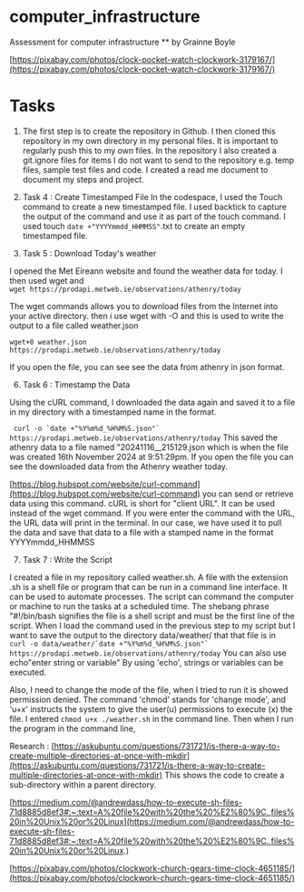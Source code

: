 # computer_infrastructure
Assessment for computer infrastructure ** by Grainne Boyle

[https://pixabay.com/photos/clock-pocket-watch-clockwork-3179167/](https://pixabay.com/photos/clock-pocket-watch-clockwork-3179167/)

# Tasks 

1. The first step is to create the repository in Github. I then cloned this repository in my own directory in my personal files.
It is important to regularly push this to my own files.
In the repository I also created a git.ignore files for items I do not want to send to the repository e.g. temp files, sample test files and code.
I created a read me document to document my steps and project.

 
4. Task 4 : Create Timestamped File
In the codespace, I used the Touch command to create a new timestamped file. I used backtick to capture the output of the command and use it as part of the touch command. I used touch `date +"YYYYmmdd_HHMMSS"`.txt to create an empty timestamped file.

5. Task 5 : Download Today's weather

 I opened the Met Eireann website and found the weather data for today. I then used wget and   
 ```wget https://prodapi.metweb.ie/observations/athenry/today  ```

 The wget commands allows you to download files from the Internet into your active directory. then i use wget with -O  and this is used to write the output to a file called weather.json

 ```wget+0 weather.json https://prodapi.metweb.ie/observations/athenry/today  ```

 If you open the file, you can see see the data from athenry in json format.

 6. Task 6 : Timestamp the Data

 Using the cURL command,  I downloaded the data again and saved it to a file in my directory with a timestamped name in the format.

 ``` curl -o `date +"%Y%m%d_%H%M%S.json"` https://prodapi.metweb.ie/observations/athenry/today```
This saved the athenry data to a file named "20241116__215129.json which is when the file was created 16th November 2024 at 9:51:29pm. If you open the file you can see the downloaded data from the Athenry weather today.


[https://blog.hubspot.com/website/curl-command](https://blog.hubspot.com/website/curl-command) you can send or retrieve data using this command. cURL is short for "client URL". It can be used instead of the wget command. If you were enter the command with the URL, the URL data will print in the terminal. In our case, we have used it to pull the data and save that data to a file with a stamped name in the format YYYYmmdd_HHMMSS

7. Task 7 : Write the Script

I created a file in my repository called weather.sh. A file with the extension .sh is a shell file or program that can be run in a command line interface. It can be used to automate processes.
The script can command the computer or machine to run  the tasks at a scheduled time. The shebang phrase "#!/bin/bash signifies the file is a shell script and must be the first line of the script.
When I load the command used in the previous step to my script but I want to save the output to the directory data/weather/ that that file is in   ``` curl -o data/weather/`date +"%Y%m%d_%H%M%S.json"` https://prodapi.metweb.ie/observations/athenry/today```
You can also use echo"enter string or variable" By using 'echo', strings or variables can be executed. 

Also, I need to change the mode of the file, when I tried to run it is showed permission denied. The command 'chmod' stands for 'change mode', and 'u+x' instructs the system to give the user(u) permissions to execute (x) the file. I entered ```chmod u+x ./weather.sh``` in the command line. Then when I run the program in the command line,

Research :
[https://askubuntu.com/questions/731721/is-there-a-way-to-create-multiple-directories-at-once-with-mkdir](https://askubuntu.com/questions/731721/is-there-a-way-to-create-multiple-directories-at-once-with-mkdir) This shows the code to create a sub-directory within a parent directory.

[https://medium.com/@andrewdass/how-to-execute-sh-files-71d8885d8ef3#:~:text=A%20file%20with%20the%20%E2%80%9C.,files%20in%20Unix%20or%20Linux](https://medium.com/@andrewdass/how-to-execute-sh-files-71d8885d8ef3#:~:text=A%20file%20with%20the%20%E2%80%9C.,files%20in%20Unix%20or%20Linux.)



[https://pixabay.com/photos/clockwork-church-gears-time-clock-4651185/](https://pixabay.com/photos/clockwork-church-gears-time-clock-4651185/)